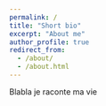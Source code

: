 ```yaml
---
permalink: /
title: "Short bio"
excerpt: "About me"
author_profile: true
redirect_from: 
  - /about/
  - /about.html
---
```


Blabla je raconte ma vie
